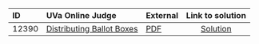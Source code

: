 | ID | UVa Online Judge | External | Link to solution |
|:---|:---|:---|:---:|
| 12390 | [Distributing Ballot Boxes](https://onlinejudge.org/index.php?option=com_onlinejudge&Itemid=8&page=problem_stats&problemid=3812&category=0) | [PDF](https://onlinejudge.org/external/123/12390.pdf) | [Solution](https://github.com/versenyi98/uva-solutions/tree/main/solutions/12390%20-%20Distributing%20Ballot%20Boxes)|
